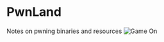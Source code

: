 # PwnLand
Notes on pwning binaries and resources
![Game On](https://tenor.com/view/damianwayne-idamianwayne-hero-gif-14635299)
